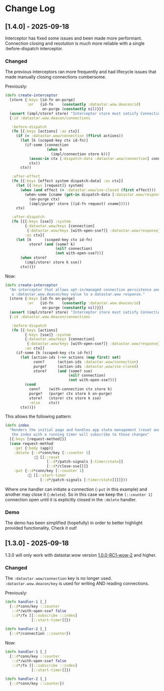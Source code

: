 # Change Log

## [1.4.0] - 2025-09-18

Interceptor has fixed some issues and been made more performant. Connection closing and resolution is much more reliable with a single :before-dispatch interceptor.

### Changed

The previous interceptors ran more frequently and had lifecycle issues that made manually closing
connections cumbersome.

Previously:

```clojure
(defn create-interceptor
  [store {:keys [id-fn on-purge]
          :or   {id-fn    (constantly :datastar.wow.deacon/id)
                 on-purge (constantly nil)}}]
  (assert (impl/store? store) "Interceptor store must satisfy ConnectionStore protocol")
  {:id :datastar.wow.deacon/connections

   :before-dispatch
   (fn [{:keys [actions] :as ctx}]
     (if (= :datastar.wow/connection (ffirst actions))
       (let [k (scoped-key ctx id-fn)]
         (if-some [connection
                   (when k
                     (impl/connection store k))]
           (assoc-in ctx [:dispatch-data :datastar.wow/connection] connection)
           ctx))
       ctx))

   :after-effect
   (fn [{:keys [effect system dispatch-data] :as ctx}]
     (let [{:keys [request]} system]
       (when (and effect (= :datastar.wow/sse-closed (first effect)))
         (when-some [cname (get-in dispatch-data [:datastar.wow/response :datastar.wow.deacon/key])]
           (on-purge ctx)
           (impl/purge! store [(id-fn request) cname]))))
     ctx)

   :after-dispatch
   (fn [{{:keys [sse]} :system
         {:datastar.wow/keys [connection]
          {:datastar.wow/keys [with-open-sse?]} :datastar.wow/response} :dispatch-data
         :as ctx}]
     (let [k      (scoped-key ctx id-fn)
           store? (and (some? k)
                       (nil? connection)
                       (not with-open-sse?))]
       (when store?
         (impl/store! store k sse))
       ctx))})
```

Now:

```clojure
(defn create-interceptor
  "An interceptor that allows opt-in/managed connection persistence and reuse by adding
   a :datastar.wow.deacon/key value to a datastar.wow response."
  [store {:keys [id-fn on-purge]
          :or   {id-fn    (constantly :datastar.wow.deacon/id)
                 on-purge (constantly nil)}}]
  (assert (impl/store? store) "Interceptor store must satisfy ConnectionStore protocol")
  {:id :datastar.wow.deacon/connections

   :before-dispatch
   (fn [{:keys [actions]
         {:keys [sse]} :system
         {:datastar.wow/keys [connection]
          {:datastar.wow/keys [with-open-sse?]} :datastar.wow/response} :dispatch-data
         :as ctx}]
     (if-some [k (scoped-key ctx id-fn)]
       (let [action-ids (->> actions (map first) set)
             conn?      (action-ids :datastar.wow/connection)
             purge?     (action-ids :datastar.wow/sse-closed)
             store?     (and (some? sse)
                             (nil? connection)
                             (not with-open-sse?))]
         (cond
           conn?    (with-connection ctx store k)
           purge?   (purge! ctx store k on-purge)
           store?   (store! ctx store k sse)
           :else    ctx))
       ctx))})
```

This allows the following pattern:

```clojure
(defn index
  "Renders the initial page and handles app state management (reset and starting the timer). Loading
   the index with a running timer will subscribe to those changes"
  [{:keys [request-method]}]
  (case request-method
    :get {:body (app)}
    :delete {::d*conn/key [::counter 1]
             :🚀 [[::reset
                   [::d*/patch-signals [:timer/state]]
                   [::d*/close-sse]]]}
    :put {::d*conn/key [::counter 1]
          :🚀 [[::start-timer
                [::d*/patch-signals [:timer/state]]]]}))
```

Where one handler can initiate a connection (`:put` in this example) and another may close it (`:delete`). So in this case we keep the `[::counter 1]` connection open until it is explicitly closed in the `:delete` handler.

### Demo

The demo has been simplified (hopefully) in order to better highlight provided functionality. Check it out!

## [1.3.0] - 2025-09-18

1.3.0 will only work with datastar.wow version [1.0.0-RC1-wow-2](https://clojars.org/com.github.brianium/datastar.wow) and higher.

### Changed

The `:datastar.wow/connection` key is no longer used. `:datastar.wow.deacon/key` is used for writing AND reading connections.

Previously:

```clojure
(defn handler-1 [_]
  {::d*conn/key ::counter
   ::d*/with-open-sse? false
   ::d*/fx [[::subscribe ::index]
            [::start-timer]]})
			
(defn handler-2 [_]
  {::d*/connection ::counter})
```

Now:

```clojure
(defn handler-1 [_]
  {::d*conn/key ::counter
   ::d*/with-open-sse? false
   ::d*/fx [[::subscribe ::index]
            [::start-timer]]})
			
(defn handler-2 [_]
  {::d*conn/key ::counter})
```
